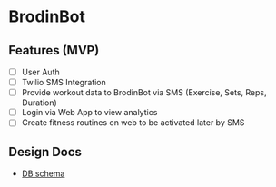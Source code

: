 BrodinBot
===================


Features (MVP)
----------

- [ ] User Auth
- [ ] Twilio SMS Integration
- [ ] Provide workout data to BrodinBot via SMS (Exercise, Sets, Reps, Duration)
- [ ] Login via Web App to view analytics
- [ ] Create fitness routines on web to be activated later by SMS

## Design Docs
* [DB schema][schema]

[views]: ./docs/views.md
[schema]: ./docs/schema.md
